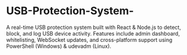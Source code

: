 # USB-Protection-System-
A real-time USB protection system built with React &amp; Node.js to detect, block, and log USB device activity. Features include admin dashboard, whitelisting, WebSocket updates, and cross-platform support using PowerShell (Windows) &amp; udevadm (Linux).
